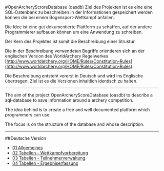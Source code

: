 #OpenArcheryScroreDatabase (oasdb)
Ziel des Projekten ist es eine eine SQL-Datenbank zu beschreiben in der Informationen gespeichert werden können die bei einem Bogensport-Wettkampf anfallen.

Die Idee ist eine gut dokumentierte Plattform zu schaffen, auf der andere Programmierer aufbauen können um eine Anwendung zu schreiben.

Der Kern des Projektes ist somit die Beschreibung einer Struktur.

Die in der Beschreibung verwendeten Begriffe orientieren sich an der englischen Version des WorldArchery Regelwerkes [http://www.worldarchery.org/HOME/Rules/Constitution-Rules](http://www.worldarchery.org/HOME/Rules/Constitution-Rules).

Die Beschreibung entsteht vorerst in Deutsch und wird ins Englische übertragen. Ziel ist es die Versionen inhaltlich identisch zu halten.

---

The aim of the project OpenArcheryScoreDatabase (oasdb) to describe a sql-database to save information around a archery competition.

The idea behind is to create a free and well documented platform which programmers can use.

The focus is on the structure of the database and whose description.

---

##Deutsche Version
* [01 Allgemeines](de_kapitel_01.md)
* [02 Tabellen - Wettkampfvorbereitung](de_kapitel_02.md)
* [03 Tabellen - Teilnehmerverwaltung](de_kapitel_03.md)
* [04 Tabellen - Ergebniserfassung](de_kapitel_04.md)